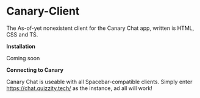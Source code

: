 # Canary-Client

The As-of-yet nonexistent client for the Canary Chat app, written is HTML, CSS and TS. 

**Installation**

Coming soon

**Connecting to Canary**

Canary Chat is useable with all Spacebar-compatible clients. Simply enter https://chat.quizzity.tech/ as the instance, ad all will work!
